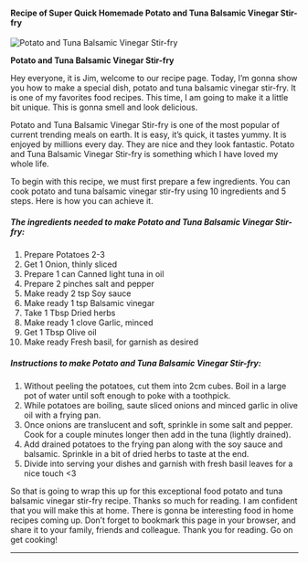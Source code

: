             

#### Recipe of Super Quick Homemade Potato and Tuna Balsamic Vinegar Stir-fry

![Potato and Tuna Balsamic Vinegar Stir-fry](https://img-global.cpcdn.com/recipes/2448343_3b8464f5007054dd/751x532cq70/potato-and-tuna-balsamic-vinegar-stir-fry-recipe-main-photo.jpg)

**Potato and Tuna Balsamic Vinegar Stir-fry**

Hey everyone, it is Jim, welcome to our recipe page. Today, I’m gonna show you how to make a special dish, potato and tuna balsamic vinegar stir-fry. It is one of my favorites food recipes. This time, I am going to make it a little bit unique. This is gonna smell and look delicious.

Potato and Tuna Balsamic Vinegar Stir-fry is one of the most popular of current trending meals on earth. It is easy, it’s quick, it tastes yummy. It is enjoyed by millions every day. They are nice and they look fantastic. Potato and Tuna Balsamic Vinegar Stir-fry is something which I have loved my whole life.

To begin with this recipe, we must first prepare a few ingredients. You can cook potato and tuna balsamic vinegar stir-fry using 10 ingredients and 5 steps. Here is how you can achieve it.

##### The ingredients needed to make Potato and Tuna Balsamic Vinegar Stir-fry:

1.  Prepare Potatoes 2-3
2.  Get 1 Onion, thinly sliced
3.  Prepare 1 can Canned light tuna in oil
4.  Prepare 2 pinches salt and pepper
5.  Make ready 2 tsp Soy sauce
6.  Make ready 1 tsp Balsamic vinegar
7.  Take 1 Tbsp Dried herbs
8.  Make ready 1 clove Garlic, minced
9.  Get 1 Tbsp Olive oil
10.  Make ready Fresh basil, for garnish as desired

##### Instructions to make Potato and Tuna Balsamic Vinegar Stir-fry:

1.  Without peeling the potatoes, cut them into 2cm cubes. Boil in a large pot of water until soft enough to poke with a toothpick.
2.  While potatoes are boiling, saute sliced onions and minced garlic in olive oil with a frying pan.
3.  Once onions are translucent and soft, sprinkle in some salt and pepper. Cook for a couple minutes longer then add in the tuna (lightly drained).
4.  Add drained potatoes to the frying pan along with the soy sauce and balsamic. Sprinkle in a bit of dried herbs to taste at the end.
5.  Divide into serving your dishes and garnish with fresh basil leaves for a nice touch <3

So that is going to wrap this up for this exceptional food potato and tuna balsamic vinegar stir-fry recipe. Thanks so much for reading. I am confident that you will make this at home. There is gonna be interesting food in home recipes coming up. Don’t forget to bookmark this page in your browser, and share it to your family, friends and colleague. Thank you for reading. Go on get cooking!

* * *